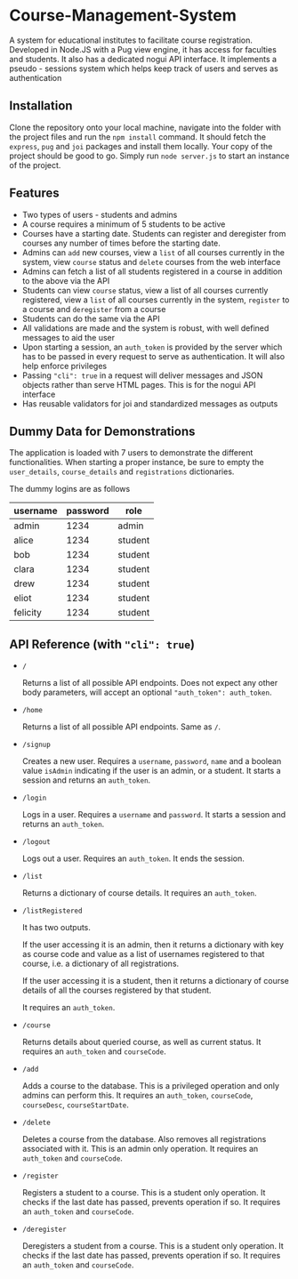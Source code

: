 # Course-Management-System
A system for educational institutes to facilitate course registration. Developed in Node.JS with a Pug view engine, it has access for faculties and students. It also has a dedicated nogui API interface. It implements a pseudo - sessions system which helps keep track of users and serves as authentication

## Installation
Clone the repository onto your local machine, navigate into the folder with the project files and run the ``` npm install ``` command. It should fetch the ```express```, ```pug``` and ```joi``` packages and install them locally. Your copy of the project should be good to go. Simply run ```node server.js``` to start an instance of the project.


## Features
+ Two types of users - students and admins
+ A course requires a minimum of 5 students to be active
+ Courses have a starting date. Students can register and deregister from courses any number of times before the starting date.
+ Admins can ```add``` new courses, view a ```list``` of all courses currently in the system, view ```course``` status and ```delete``` courses from the web interface
+ Admins can fetch a list of all students registered in a course in addition to the above via the API
+ Students can view ```course``` status, view a list of all courses currently registered, view a ```list``` of all courses currently in the system, ```register``` to a course and ```deregister``` from a course
+ Students can do the same via the API
+ All validations are made and the system is robust, with well defined messages to aid the user
+ Upon starting a session, an ```auth_token``` is provided by the server which has to be passed in every request to serve as authentication. It will also help enforce privileges
+ Passing ```"cli": true``` in a request will deliver messages and JSON objects rather than serve HTML pages. This is for the nogui API interface
+ Has reusable validators for joi and standardized messages as outputs


## Dummy Data for Demonstrations
The application is loaded with 7 users to demonstrate the different functionalities. When starting a proper instance, be sure to empty the ```user_details```, ```course_details``` and ```registrations``` dictionaries.

The dummy logins are as follows

| username | password | role |
|----------|----------|------|
| admin | 1234 | admin |
| alice | 1234| student |
| bob | 1234 | student |
| clara | 1234 | student |
| drew | 1234 | student |
| eliot | 1234 | student |
| felicity | 1234 | student |


## API Reference (with ```"cli": true```)
+ ```/```

  Returns a list of all possible API endpoints.
  Does not expect any other body parameters, will accept an optional ```"auth_token": auth_token```.

+ ```/home```
 
  Returns a list of all possible API endpoints.
  Same as ```/```.

+ ```/signup```

  Creates a new user. Requires a ```username```, ```password```, ```name``` and a boolean value ```isAdmin``` indicating if the user is an admin, or a student. It starts a session and returns an ```auth_token```.

+ ```/login```

  Logs in a user. Requires a ```username``` and ```password```. It starts a session and returns an ```auth_token```.

+ ```/logout```

  Logs out a user. Requires an ```auth_token```. It ends the session.

+ ```/list```

  Returns a dictionary of course details. It requires an ```auth_token```.

+ ```/listRegistered```

  It has two outputs. 
  
  If the user accessing it is an admin, then it returns a dictionary with key as course code and value as a list of usernames registered to that course, i.e. a dictionary of all registrations.

  If the user accessing it is a student, then it returns a dictionary of course details of all the courses registered by that student.

  It requires an ```auth_token```.

+ ```/course```

  Returns details about queried course, as well as current status. It requires an ```auth_token``` and ```courseCode```.

+ ```/add```

  Adds a course to the database. This is a privileged operation and only admins can perform this. It requires an ```auth_token```, ```courseCode```, ```courseDesc```, ```courseStartDate```.

+ ```/delete```

  Deletes a course from the database. Also removes all registrations associated with it. This is an admin only operation. It requires an ```auth_token``` and ```courseCode```.

+ ```/register```

  Registers a student to a course. This is a student only operation. It checks if the last date has passed, prevents operation if so. It requires an ```auth_token``` and ```courseCode```.

+ ```/deregister```

  Deregisters a student from a course. This is a student only operation. It checks if the last date has passed, prevents operation if so. It requires an ```auth_token``` and ```courseCode```.

